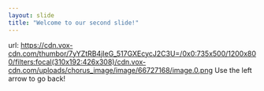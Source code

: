 ```yaml
---
layout: slide
title: "Welcome to our second slide!"
---
```

url: https://cdn.vox-cdn.com/thumbor/7yYZtRB4jIeG_517GXEcycJ2C3U=/0x0:735x500/1200x800/filters:focal(310x192:426x308)/cdn.vox-cdn.com/uploads/chorus_image/image/66727168/image.0.png
Use the left arrow to go back!
